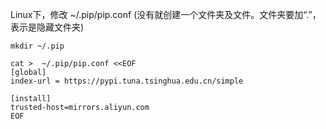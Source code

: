 Linux下，修改 ~/.pip/pip.conf (没有就创建一个文件夹及文件。文件夹要加“.”，表示是隐藏文件夹)


```
mkdir ~/.pip

cat >  ~/.pip/pip.conf <<EOF
[global]
index-url = https://pypi.tuna.tsinghua.edu.cn/simple

[install]
trusted-host=mirrors.aliyun.com
EOF
```

